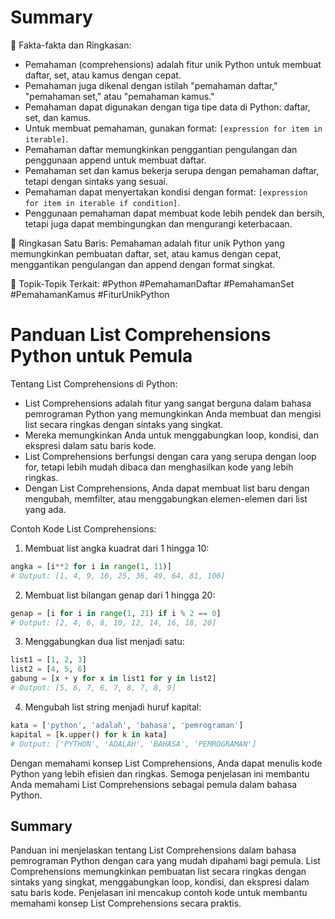 # Summary

📝 Fakta-fakta dan Ringkasan:

- Pemahaman (comprehensions) adalah fitur unik Python untuk membuat daftar, set, atau kamus dengan cepat.
- Pemahaman juga dikenal dengan istilah "pemahaman daftar," "pemahaman set," atau "pemahaman kamus."
- Pemahaman dapat digunakan dengan tiga tipe data di Python: daftar, set, dan kamus.
- Untuk membuat pemahaman, gunakan format: `[expression for item in iterable]`.
- Pemahaman daftar memungkinkan penggantian pengulangan dan penggunaan append untuk membuat daftar.
- Pemahaman set dan kamus bekerja serupa dengan pemahaman daftar, tetapi dengan sintaks yang sesuai.
- Pemahaman dapat menyertakan kondisi dengan format: `[expression for item in iterable if condition]`.
- Penggunaan pemahaman dapat membuat kode lebih pendek dan bersih, tetapi juga dapat membingungkan dan mengurangi keterbacaan.

📄 Ringkasan Satu Baris:
Pemahaman adalah fitur unik Python yang memungkinkan pembuatan daftar, set, atau kamus dengan cepat, menggantikan pengulangan dan append dengan format singkat.

🔖 Topik-Topik Terkait:
#Python #PemahamanDaftar #PemahamanSet #PemahamanKamus #FiturUnikPython

# Panduan List Comprehensions Python untuk Pemula

Tentang List Comprehensions di Python:

- List Comprehensions adalah fitur yang sangat berguna dalam bahasa pemrograman Python yang memungkinkan Anda membuat dan mengisi list secara ringkas dengan sintaks yang singkat.
- Mereka memungkinkan Anda untuk menggabungkan loop, kondisi, dan ekspresi dalam satu baris kode.
- List Comprehensions berfungsi dengan cara yang serupa dengan loop for, tetapi lebih mudah dibaca dan menghasilkan kode yang lebih ringkas.
- Dengan List Comprehensions, Anda dapat membuat list baru dengan mengubah, memfilter, atau menggabungkan elemen-elemen dari list yang ada.

Contoh Kode List Comprehensions:

1. Membuat list angka kuadrat dari 1 hingga 10:
```python
angka = [i**2 for i in range(1, 11)]
# Output: [1, 4, 9, 16, 25, 36, 49, 64, 81, 100]
```

2. Membuat list bilangan genap dari 1 hingga 20:
```python
genap = [i for i in range(1, 21) if i % 2 == 0]
# Output: [2, 4, 6, 8, 10, 12, 14, 16, 18, 20]
```

3. Menggabungkan dua list menjadi satu:
```python
list1 = [1, 2, 3]
list2 = [4, 5, 6]
gabung = [x + y for x in list1 for y in list2]
# Output: [5, 6, 7, 6, 7, 8, 7, 8, 9]
```

4. Mengubah list string menjadi huruf kapital:
```python
kata = ['python', 'adalah', 'bahasa', 'pemrograman']
kapital = [k.upper() for k in kata]
# Output: ['PYTHON', 'ADALAH', 'BAHASA', 'PEMROGRAMAN']
```

Dengan memahami konsep List Comprehensions, Anda dapat menulis kode Python yang lebih efisien dan ringkas. Semoga penjelasan ini membantu Anda memahami List Comprehensions sebagai pemula dalam bahasa Python. 

## Summary

Panduan ini menjelaskan tentang List Comprehensions dalam bahasa pemrograman Python dengan cara yang mudah dipahami bagi pemula. List Comprehensions memungkinkan pembuatan list secara ringkas dengan sintaks yang singkat, menggabungkan loop, kondisi, dan ekspresi dalam satu baris kode. Penjelasan ini mencakup contoh kode untuk membantu memahami konsep List Comprehensions secara praktis.